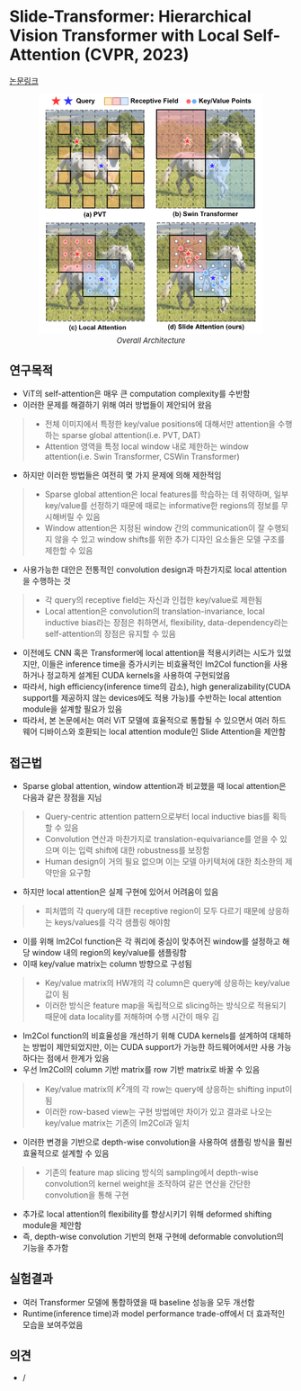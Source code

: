 # Slide-Transformer: Hierarchical Vision Transformer with Local Self-Attention (CVPR, 2023)

[논문링크](https://arxiv.org/abs/2304.04237)

<p align="center">
    <img width="400" alt='fig1' src="./img/01_51_01.png?raw=true"></br>
    <em><font size=2>Overall Architecture</font></em>
</p>

## 연구목적
- ViT의 self-attention은 매우 큰 computation complexity를 수반함
- 이러한 문제를 해결하기 위해 여러 방법들이 제안되어 왔음
> - 전체 이미지에서 특정한 key/value positions에 대해서만 attention을 수행하는 sparse global attention(i.e. PVT, DAT) 
> - Attention 영역을 특정 local window 내로 제한하는 window attention(i.e. Swin Transformer, CSWin Transformer)
- 하지만 이러한 방법들은 여전히 몇 가지 문제에 의해 제한적임
> - Sparse global attention은 local features를 학습하는 데 취약하며, 일부 key/value를 선정하기 때문에 때로는 informative한 regions의 정보를 무시해버릴 수 있음
> - Window attention은 지정된 window 간의 communication이 잘 수행되지 않을 수 있고 window shifts를 위한 추가 디자인 요소들은 모델 구조를 제한할 수 있음
- 사용가능한 대안은 전통적인 convolution design과 마찬가지로 local attention을 수행하는 것
> - 각 query의 receptive field는 자신과 인접한 key/value로 제한됨
> - Local attention은 convolution의 translation-invariance, local inductive bias라는 장점은 취하면서, flexibility, data-dependency라는 self-attention의 장점은 유지할 수 있음
- 이전에도 CNN 혹은 Transformer에 local attention을 적용시키려는 시도가 있었지만, 이들은 inference time을 증가시키는 비효율적인 Im2Col function을 사용하거나 정교하게 설계된 CUDA kernels을 사용하여 구현되었음
- 따라서, high efficiency(inference time의 감소), high generalizability(CUDA support를 제공하지 않는 devices에도 적용 가능)를 수반하는 local attention module을 설계할 필요가 있음
- 따라서, 본 논문에서는 여러 ViT 모델에 효율적으로 통합될 수 있으면서 여러 하드웨어 디바이스와 호환되는 local attention module인 Slide Attention을 제안함

## 접근법
- Sparse global attention, window attention과 비교했을 때 local attention은 다음과 같은 장점을 지님
> - Query-centric attention pattern으로부터 local inductive bias를 획득할 수 있음
> - Convolution 연산과 마찬가지로 translation-equivariance를 얻을 수 있으며 이는 입력 shift에 대한 robustness를 보장함
> - Human design이 거의 필요 없으며 이는 모델 아키텍처에 대한 최소한의 제약만을 요구함
- 하지만 local attention은 실제 구현에 있어서 어려움이 있음
> - 피처맵의 각 query에 대한 receptive region이 모두 다르기 때문에 상응하는 keys/values를 각각 샘플링 해야함
- 이를 위해 Im2Col function은 각 쿼리에 중심이 맞추어진 window를 설정하고 해당 window 내의 region의 key/value를 샘플링함
- 이때 key/value matrix는 column 방향으로 구성됨
> - Key/value matrix의 HW개의 각 column은 query에 상응하는 key/value 값이 됨
> - 이러한 방식은 feature map을 독립적으로 slicing하는 방식으로 적용되기 때문에 data locality를 저해하며 수행 시간이 매우 김
- Im2Col function의 비효율성을 개선하기 위해 CUDA kernels를 설계하여 대체하는 방법이 제안되었지만, 이는 CUDA support가 가능한 하드웨어에서만 사용 가능하다는 점에서 한계가 있음
- 우선 Im2Col의 column 기반 matrix를 row 기반 matrix로 바꿀 수 있음
> - Key/value matrix의 $K^2$개의 각 row는 query에 상응하는 shifting input이 됨
> - 이러한 row-based view는 구현 방법에만 차이가 있고 결과로 나오는 key/value matrix는 기존의 Im2Col과 일치
- 이러한 변경을 기반으로 depth-wise convolution을 사용하여 샘플링 방식을 훨씬 효율적으로 설계할 수 있음
> - 기존의 feature map slicing 방식의 sampling에서 depth-wise convolution의 kernel weight을 조작하여 같은 연산을 간단한 convolution을 통해 구현
- 추가로 local attention의 flexibility를 향상시키기 위해 deformed shifting module을 제안함
- 즉, depth-wise convolution 기반의 현재 구현에 deformable convolution의 기능을 추가함

## 실험결과
- 여러 Transformer 모델에 통합하였을 때 baseline 성능을 모두 개선함
- Runtime(inference time)과 model performance trade-off에서 더 효과적인 모습을 보여주었음

## 의견
- /